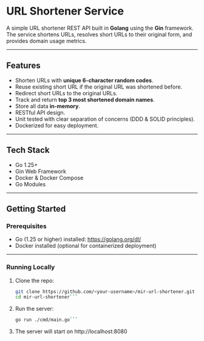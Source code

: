 # URL Shortener Service

A simple URL shortener REST API built in **Golang** using the **Gin** framework.  
The service shortens URLs, resolves short URLs to their original form, and provides domain usage metrics.

---

## Features

- Shorten URLs with **unique 6-character random codes**.
- Reuse existing short URL if the original URL was shortened before.
- Redirect short URLs to the original URLs.
- Track and return **top 3 most shortened domain names**.
- Store all data **in-memory**.
- RESTful API design.
- Unit tested with clear separation of concerns (DDD & SOLID principles).
- Dockerized for easy deployment.

---

## Tech Stack

- Go 1.25+
- Gin Web Framework
- Docker & Docker Compose
- Go Modules

---

## Getting Started

### Prerequisites

- Go (1.25 or higher) installed: https://golang.org/dl/
- Docker installed (optional for containerized deployment)

---

### Running Locally

1. Clone the repo:

   ```bash
   git clone https://github.com/<your-username>/mir-url-shortener.git
   cd mir-url-shortener```

2. Run the server:
   ```bash
   go run ./cmd/main.go```

3. The server will start on http://localhost:8080